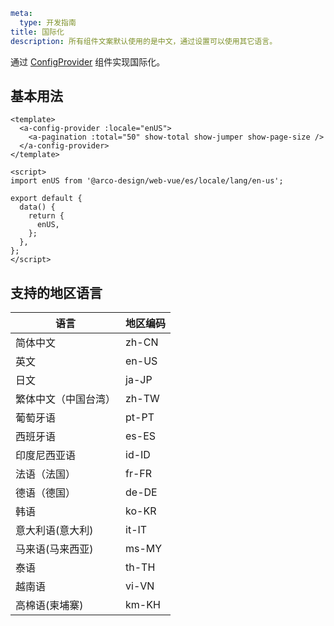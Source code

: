 ```yaml
meta:
  type: 开发指南
title: 国际化
description: 所有组件文案默认使用的是中文，通过设置可以使用其它语言。
```

通过 [ConfigProvider](/vue/component/config-provider) 组件实现国际化。

## 基本用法

```vue
<template>
  <a-config-provider :locale="enUS">
    <a-pagination :total="50" show-total show-jumper show-page-size />
  </a-config-provider>
</template>

<script>
import enUS from '@arco-design/web-vue/es/locale/lang/en-us';

export default {
  data() {
    return {
      enUS,
    };
  },
};
</script>
```

## 支持的地区语言

| 语言                 | 地区编码 |
| -------------------- | -------- |
| 简体中文             | zh-CN    |
| 英文                 | en-US    |
| 日文                 | ja-JP    |
| 繁体中文（中国台湾） | zh-TW    |
| 葡萄牙语             | pt-PT    |
| 西班牙语             | es-ES    |
| 印度尼西亚语         | id-ID    |
| 法语（法国）         | fr-FR    |
| 德语（德国）         | de-DE    |
| 韩语                 | ko-KR    |
| 意大利语(意大利)     | it-IT    |
| 马来语(马来西亚)     | ms-MY    |
| 泰语                 | th-TH    |
| 越南语               | vi-VN    |
| 高棉语(柬埔寨)        | km-KH    |
